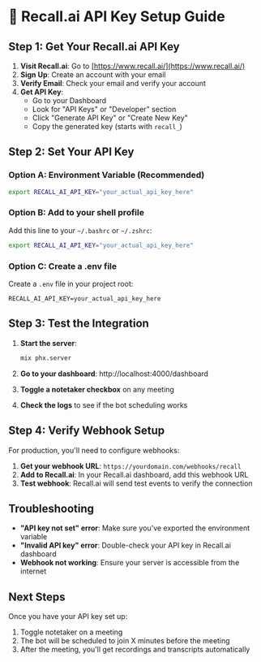 # 🔑 Recall.ai API Key Setup Guide

## Step 1: Get Your Recall.ai API Key

1. **Visit Recall.ai**: Go to [https://www.recall.ai/](https://www.recall.ai/)
2. **Sign Up**: Create an account with your email
3. **Verify Email**: Check your email and verify your account
4. **Get API Key**: 
   - Go to your Dashboard
   - Look for "API Keys" or "Developer" section
   - Click "Generate API Key" or "Create New Key"
   - Copy the generated key (starts with `recall_`)

## Step 2: Set Your API Key

### Option A: Environment Variable (Recommended)
```bash
export RECALL_AI_API_KEY="your_actual_api_key_here"
```

### Option B: Add to your shell profile
Add this line to your `~/.bashrc` or `~/.zshrc`:
```bash
export RECALL_AI_API_KEY="your_actual_api_key_here"
```

### Option C: Create a .env file
Create a `.env` file in your project root:
```
RECALL_AI_API_KEY=your_actual_api_key_here
```

## Step 3: Test the Integration

1. **Start the server**:
   ```bash
   mix phx.server
   ```

2. **Go to your dashboard**: http://localhost:4000/dashboard

3. **Toggle a notetaker checkbox** on any meeting

4. **Check the logs** to see if the bot scheduling works

## Step 4: Verify Webhook Setup

For production, you'll need to configure webhooks:

1. **Get your webhook URL**: `https://yourdomain.com/webhooks/recall`
2. **Add to Recall.ai**: In your Recall.ai dashboard, add this webhook URL
3. **Test webhook**: Recall.ai will send test events to verify the connection

## Troubleshooting

- **"API key not set" error**: Make sure you've exported the environment variable
- **"Invalid API key" error**: Double-check your API key in Recall.ai dashboard
- **Webhook not working**: Ensure your server is accessible from the internet

## Next Steps

Once you have your API key set up:
1. Toggle notetaker on a meeting
2. The bot will be scheduled to join X minutes before the meeting
3. After the meeting, you'll get recordings and transcripts automatically




